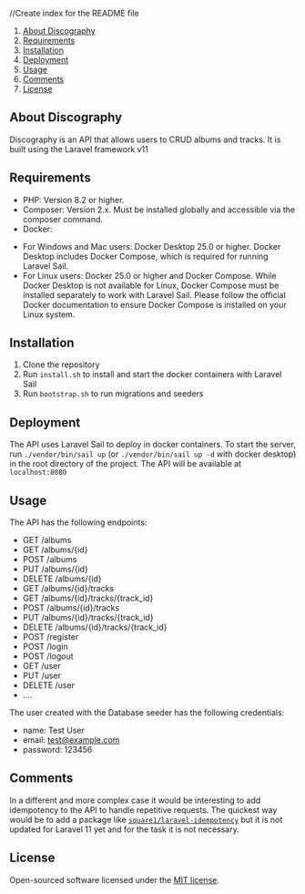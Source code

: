 //Create index for the README file

1. [About Discography](#about-discography)
2. [Requirements](#requirements)
3. [Installation](#installation)
4. [Deployment](#deployment)
5. [Usage](#usage)
6. [Comments](#comments)
7. [License](#license)

## About Discography

Discography is an API that allows users to CRUD albums and tracks. It is built using the Laravel framework v11

## Requirements

- PHP: Version 8.2 or higher.
- Composer: Version 2.x. Must be installed globally and accessible via the composer command.
- Docker:
* For Windows and Mac users: Docker Desktop 25.0 or higher. Docker Desktop includes Docker Compose, which is required for running Laravel Sail.
* For Linux users: Docker 25.0 or higher and Docker Compose. While Docker Desktop is not available for Linux, Docker Compose must be installed separately to work with Laravel Sail. Please follow the official Docker documentation to ensure Docker Compose is installed on your Linux system.

## Installation

1. Clone the repository
2. Run `install.sh` to install and start the docker containers with Laravel Sail
2. Run `bootstrap.sh` to run migrations and seeders

## Deployment

The API uses Laravel Sail to deploy in docker containers. To start the server, run `./vendor/bin/sail up` (or `./vendor/bin/sail up -d` with docker desktop) in the root directory of the project. The API will be available at `localhost:8080`

## Usage

The API has the following endpoints:

- GET /albums
- GET /albums/{id}
- POST /albums
- PUT /albums/{id}
- DELETE /albums/{id}
- GET /albums/{id}/tracks
- GET /albums/{id}/tracks/{track_id}
- POST /albums/{id}/tracks
- PUT /albums/{id}/tracks/{track_id} 
- DELETE /albums/{id}/tracks/{track_id}
- POST /register
- POST /login
- POST /logout
- GET /user
- PUT /user
- DELETE /user
- ....

The user created with the Database seeder has the following credentials:
- name: Test User
- email: test@example.com
- password: 123456

## Comments

In a different and more complex case it would be interesting to add idempotency to the API to handle repetitive requests.
The quickest way would be to add a package like [`square1/laravel-idempotency`](https://packagist.org/packages/square1/laravel-idempotency) but it is not updated for Laravel 11 yet and for the task it is not necessary.

## License

Open-sourced software licensed under the [MIT license](https://opensource.org/licenses/MIT).
